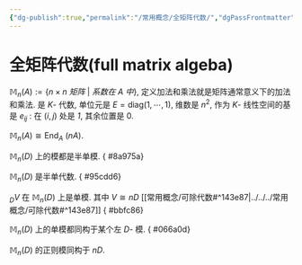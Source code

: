 ```yaml
---
{"dg-publish":true,"permalink":"/常用概念/全矩阵代数/","dgPassFrontmatter":true,"created":"2024-08-13T17:15:45.715+08:00","updated":"2024-08-16T10:42:22.311+08:00"}
---
```


# 全矩阵代数(full matrix algeba)

$\mathbb{M}_n(A):=\{ n\times n\ 矩阵\ |\ 系数在\ A\ 中 \}$, 定义加法和乘法就是矩阵通常意义下的加法和乘法. 是 $K$- 代数, 单位元是 $E=\mathrm{diag}(1,\cdots,1)$, 维数是 $n^2$, 作为 $K$- 线性空间的基是 $e_{ij}$ : 在 $(i,j)$ 处是 $\mathit{1}$, 其余位置是 $0$.

 $\mathbb{M}_n(A)\cong \mathrm{End}_A\ (nA)$.

 $\mathbb{M}_n(D)$ 上的模都是半单模.
{ #8a975a}


 $\mathbb{M}_n(D)$ 是半单代数.
{ #95cdd6}


 $_DV$ 在 $\mathbb{M}_n(D)$ 上是单模. 其中 $V\cong nD$ [[常用概念/可除代数#^143e87\|../../../常用概念/可除代数#^143e87]]
{ #bbfc86}


 $\mathbb{M}_n(D)$ 上的单模都同构于某个左 $D$- 模. 
{ #066a0d}


 $\mathbb{M}_n(D)$ 的正则模同构于 $nD$.